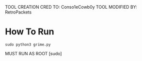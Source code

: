TOOL CREATION CRED TO: Conso1eCowb0y
     TOOL MODIFIED BY: RetroPackets

# How To Run
`sudo python3 grime.py`

MUST RUN AS ROOT [sudo]
